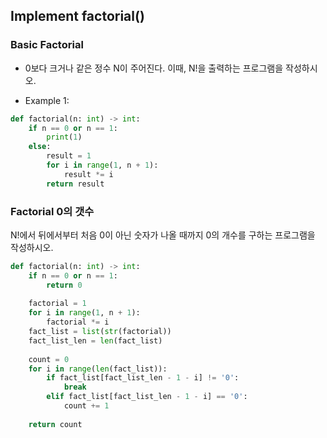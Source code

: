 ## Implement factorial()

### Basic Factorial
* 0보다 크거나 같은 정수 N이 주어진다. 이때, N!을 출력하는 프로그램을 작성하시오.

* Example 1:

```python
def factorial(n: int) -> int:
    if n == 0 or n == 1:
        print(1)
    else:
        result = 1
        for i in range(1, n + 1):
            result *= i
        return result
```

### Factorial 0의 갯수
N!에서 뒤에서부터 처음 0이 아닌 숫자가 나올 때까지 0의 개수를 구하는 프로그램을 작성하시오.

```python
def factorial(n: int) -> int:
    if n == 0 or n == 1:
        return 0
        
    factorial = 1
    for i in range(1, n + 1):
        factorial *= i
    fact_list = list(str(factorial))
    fact_list_len = len(fact_list)
        
    count = 0
    for i in range(len(fact_list)):
        if fact_list[fact_list_len - 1 - i] != '0':
            break
        elif fact_list[fact_list_len - 1 - i] == '0':
            count += 1
                
    return count
```
